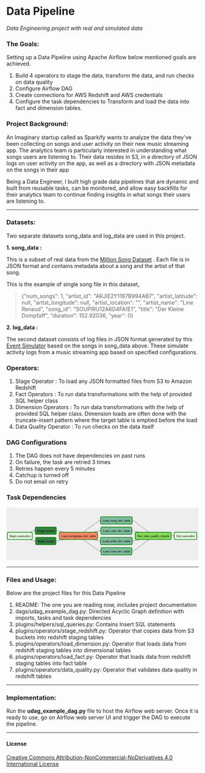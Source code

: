 # Data Pipeline

_Data Engineering project with real and simulated data_

### The Goals:

Setting up a Data Pipeline using Apache Airflow below mentioned goals are achieved.
1. Build 4 operators to stage the data, transform the data, and run checks on data quality
2. Configure Airflow DAG
3. Create connections for AWS Redshift and AWS credentials
4. Configure the task dependencies to Transform and load the data into fact and dimension tables.

### Project Background:

An Imaginary startup called as Sparkify wants to analyze the data they've been collecting on songs and user activity on their new music streaming app. 
The analytics team is particularly interested in understanding what songs users are listening to. 
Their data resides in S3, in a directory of JSON logs on user activity on the app, as well as a directory with JSON metadata on the songs in their app

Being a Data Engineer, I built high grade data pipelines that are dynamic and built from reusable tasks, can be monitored, and allow easy backfills for their analytics team to continue finding insights in what songs their users are listening to.

------------------------------------------------------

### Datasets:

Two separate datasets song_data and log_data are used in this project.

**1. song_data :**

This is a subset of real data from the [Million Song Dataset](http://millionsongdataset.com/) . Each file is in JSON format and contains metadata about a song and the artist of that song.

This is the example of single song file in this dataset,

>{"num_songs": 1, "artist_id": "ARJIE2Y1187B994AB7", "artist_latitude": null, "artist_longitude": null, "artist_location": "", "artist_name": "Line Renaud", "song_id": "SOUPIRU12A6D4FA1E1", "title": "Der Kleine Dompfaff", "duration": 152.92036, "year": 0}

**2. log_data :**

The second dataset consists of log files in JSON format generated by this [Event Simulator](https://github.com/Interana/eventsim) based on the songs in song_data above. These simulate activity logs from a music streaming app based on specified configurations.

### Operators:

1. Stage Operator : To load any JSON formatted files from S3 to Amazon Redshift
2. Fact Operators : To run data transformations with the help of provided SQL helper class
3. Dimension Operators : To run data transformations with the help of provided SQL helper class. Dimension loads are often done with the truncate-insert pattern where the target table is emptied before the load
4. Data Quality Operator : To run checks on the data itself

### DAG Configurations

1. The DAG does not have dependencies on past runs
2. On failure, the task are retried 3 times
3. Retries happen every 5 minutes
4. Catchup is turned off
5. Do not email on retry

### Task Dependencies

![](https://github.com/17rsuraj/data-engineer/blob/master/Data%20Pipeline%20with%20Apache%20Airflow/Task%20dependencies.JPG)



--------------------------------------------------

### Files and Usage:

Below are the project files for this Data Pipeline

1. README: The one you are reading now, includes project documentation
2. dags/udag_example_dag.py: Directed Acyclic Graph definition with imports, tasks and task dependencies
3. plugins/helpers/sql_queries.py: Contains Insert SQL statements
4. plugins/operators/stage_redshift.py: Operator that copies data from S3 buckets into redshift staging tables
5. plugins/operators/load_dimension.py: Operator that loads data from redshift staging tables into dimensional tables
6. plugins/operators/load_fact.py: Operator that loads data from redshift staging tables into fact table
7. plugins/operators/data_quality.py: Operator that validates data quality in redshift tables


-----------------------------------------------------

### Implementation:

Run the **udag_example_dag.py** file to host the Airflow web server. Once it is ready to use, go on Airflow web server UI and trigger the DAG to execute the pipeline.


------------------------------------------------------

#### License

[Creative Commons Attribution-NonCommercial-NoDerivatives 4.0 International License](https://creativecommons.org/licenses/by-nc-nd/4.0/)
